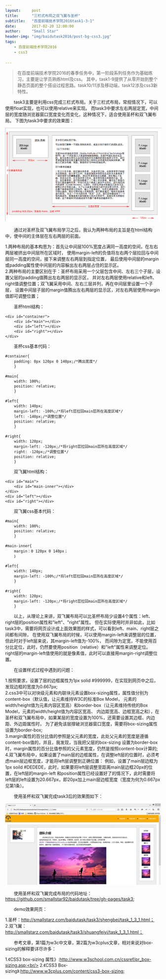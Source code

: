 ```yaml
---
layout:     post
title:      "三栏式布局之双飞翼与圣杯"
subtitle:   "百度前端技术学院2016task1-3-1"
date:       2017-02-20 12:00:00
author:     "Small Star"
header-img: "img/baidutask2016/post-bg-css3.jpg"
tags:
    - 百度前端技术学院2016
    - css3

---
```


>在百度前端技术学院2016的春季任务中，第一阶段系列任务作为基础练习，主要是让学员熟练html及css。
其中，task1-9提供了从零开始到整个静态页面的整个搭设过程思路。task10/11涉及移动端，task12涉及css3新特性。

　　task3主要是利用css完成三栏式布局。关于三栏式布局，常规情况下，可以使用float实现，也可以使用relative来实现。
而task3中要求左右两层定宽，中间层的宽度随浏览器窗口宽度变化而变化，这种情况下，适合使用圣杯和双飞翼布局。
下图为task3中要求的效果图：

![](/img/baidutask2016/post-task3-xiaoguo1.jpg)

　　通过对圣杯及双飞翼布局学习之后，我认为两种布局的主旨是在html结构中，使中间的主体层在左右两层的前面。

1.两种布局的基本构思为：首先让中间层100%宽度占满同一高度的空间，在左右两层被挤出中间层所在区域时，
使用margin-left的负值将左右两个层拉回与中间层同一高度的空间，接下来调整左右两层到指定位置，
最后使用中间层的margin或padding属性使中间层的内容躲出左右两层占住的显示区。<br/>
2.两种布局的主要区别在于：圣杯布局采用一个父层包含中间、左右三个子层，设置父层的padding值腾出左右两层的显示区，
并对左右两层使用relative和left、right值调整位置；双飞翼采用中间、左右三层并列，再在中间层里设置一个子层，
设置中间层子层的margin值腾出左右两层的显示区，对左右两层使用margin值即可调整位置；

　　圣杯html结构：

	<div id="container">
		<div id="main"></div>
		<div id="left"></div>
		<div id="right"></div>
	</div>

　　圣杯css基本代码：

	#container{
		padding: 0px 120px 0 140px;/*腾出宽度*/
		}
	
	#main{
		width: 100%;
		position: relative;
		}
	
	#left{
		width: 140px;
		margin-left: -100%;/*将left层拉回main层所在高度区域*/
		left: -140px;/*调整位置*/
		position: relative;
		}
	
	#right{
		width: 120px;
		margin-left: -120px;/*将right层拉回main层所在高度区域*/
		right: -120px;/*调整位置*/
		position: relative;
		}

　　双飞翼html结构：

	<div id="main">
		<div id="main-inner"></div>
	</div>
	<div id="left"></div>
	<div id="right"></div>

　　双飞翼css基本代码：

	#main{
		width: 100%;
		position: relative;
		}
	
	#main-inner{
		margin：0 120px 0 140px；
		｝
	
	#left{
		width: 140px;
		margin-left: -100%;/*将left层拉回main层所在高度区域*/
		}
	
	#right{
		width: 120px;
		margin-left: -120px;/*将right层拉回main层所在高度区域*/
		}

　　以上，从理论上来讲，双飞翼布局可以比圣杯布局少设置4个属性：left、right层的position属性和"left"、"right"属性。
但在实际使用时并非如此，比如task3中，需要将网页设计成上面效果图的样式，可以看到left、main、right层之间都有间隙，
在使用双飞翼布局的时候，可以使用margin-left来调整层的位置，但此时对于left层来说，其margin-left值为-100%，
而间隙为定宽，不能使用百分比定位，此时，仍然要使用position（relative）和"left"属性来调整定位。
right层的margin-left值使用的就是像素值，此时可以直接用margin-right调整位置。

　　在设置样式过程中遇到的问题：

1.按照要求，设置了层的边框属性为1px solid #999999，在实现到网页中之后，发现边框的宽度为0.667px;<br/>
2.css3中可以对块级元素和内联块元素设置box-sizing属性，属性值分别为content-box（默认值，让元素维持W3C的标准Box Model，
元素的width/height值为元素内容区宽高）和border-box（让元素维持传统的Box Model，元素的width/height值为内容区宽高、
内边距宽高、边框宽高之和），在圣杯和双飞翼布局中，如果某层的宽度设置为100%，还需要设置其边框、内边距、外边距属性时，
为了避免该层撑破浏览器窗口宽度，需要将box-sizing属性设置为border-box;<br/>
3.margin属性的百分比值的参照是父元素的宽度，此处父元素的宽度是遵循content-box值的，并且，我发现，当我把父层的box-sizing
设置为border-box时，margin属性的百分比值参照的父元素宽度，仍然是按照content-box计算的;<br/>
4.双飞翼布局中，如果设置了main层的边框属性，在调整left层的位置时，必须考虑main层边框宽度，才能将left层调整到正确位置：
例如，设置了main层边框为1px soild #DEDEDE，此时，如果要将left层调整至距离main层边框20px的位置，在left层的margin-left
和position属性已经设置好了的情况下，此时需要将left层的left设置为20.667px，即20px加上main层边框宽度（宽度为何为0.667px见第1条）。

　　使用圣杯和双飞翼完成task3后的效果图如下：

![](/img/baidutask2016/post-task3-xiaoguo2.jpg)

　　使用圣杯和双飞翼完成布局的代码地址：https://github.com/smallstar92/baidutask/tree/gh-pages/task3;

　　demo效果网页：

1.圣杯：http://smallstarz.com/baidutask/task3/shengbei/task_1_3_1.html；<br/>
2.双飞翼：http://smallstarz.com/baidutask/task3/shuangfeiyi/task_1_3_1.html；

　　参考文章，第1篇为w3c中文章，第2篇为w3cplus文章，相对来说对box-sizing的解释要详尽许多：

1.《CSS3 box-sizing 属性》:http://www.w3school.com.cn/cssref/pr_box-sizing.asp;<br/>
2.《CSS3 Box-sizing》:http://www.w3cplus.com/content/css3-box-sizing;


